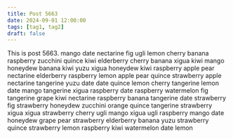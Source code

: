 ```yaml
---
title: Post 5663
date: 2024-09-01 12:00:00
tags: [tag1, tag2]
draft: false
---
```

This is post 5663.
mango
date
nectarine
fig
ugli
lemon
cherry
banana
raspberry
zucchini
quince
kiwi
elderberry
cherry
banana
xigua
kiwi
mango
honeydew
banana
kiwi
yuzu
xigua
honeydew
kiwi
raspberry
apple
pear
nectarine
elderberry
raspberry
lemon
apple
pear
quince
strawberry
apple
nectarine
tangerine
yuzu
date
date
quince
lemon
cherry
tangerine
lemon
date
mango
tangerine
xigua
raspberry
date
raspberry
watermelon
fig
tangerine
grape
kiwi
nectarine
raspberry
banana
tangerine
date
strawberry
fig
strawberry
honeydew
zucchini
orange
quince
tangerine
strawberry
xigua
xigua
strawberry
cherry
ugli
mango
xigua
ugli
raspberry
mango
date
honeydew
grape
pear
strawberry
elderberry
banana
yuzu
strawberry
quince
strawberry
lemon
raspberry
kiwi
watermelon
date
lemon
